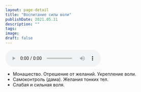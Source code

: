 ```yaml
---
layout: page-detail
title: "Воспитание силы воли"
publishDate: 2021.05.31
description: ""
tags:
image:
draft: false
---
```


<audio title="2021.05.31 - Воспитание силы воли.mp3" src="https://filer-api.advayta.org/v1.0/public/files/73248" controls=""></audio>

* Монашество. Отрешение от желаний. Укрепление воли.
* Самоконтроль (дама). Желания тонких тел.
* Слабая и сильная воля.

  

